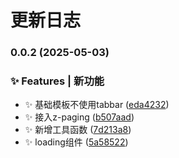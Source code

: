 # 更新日志 


### 0.0.2 (2025-05-03)


### ✨ Features | 新功能

* ✨ 基础模板不使用tabbar ([eda4232](https://gitee.com/learn_15/uni-temp/commit/eda42329973cfcd98c8632da0db2734e86e79b13))
* ✨ 接入z-paging ([b507aad](https://gitee.com/learn_15/uni-temp/commit/b507aadf6b323f39e2b87603f3ca990bd72d7567))
* ✨ 新增工具函数 ([7d213a8](https://gitee.com/learn_15/uni-temp/commit/7d213a81f7bc7a72fd98f2bb4ad3a8d4cf5aca1f))
* ✨ loading组件 ([5a58522](https://gitee.com/learn_15/uni-temp/commit/5a58522f3338d1ebe994612f811c77b9d8a3b87f))
